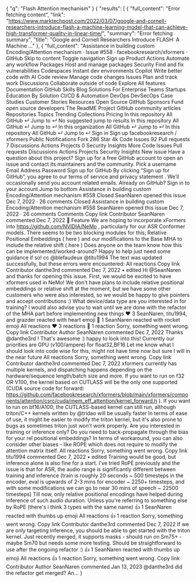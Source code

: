 {
  "q": "Flash Attention mechanism"
}
{
  "results": [
    {
      "full_content": "Error fetching content",
      "link": "https://www.marktechpost.com/2022/03/07/google-and-cornell-researchers-introduce-flash-a-machine-learning-model-that-can-achieve-high-transformer-quality-in-linear-time/",
      "summary": "Error fetching summary",
      "title": "Google and Cornell Researchers Introduce FLASH: A Machine ..."
    },
    {
      "full_content": "Assistance in building custom Encoding/Attention mechanism · Issue #558 · facebookresearch/xformers · GitHub Skip to content Toggle navigation Sign up Product Actions Automate any workflow Packages Host and manage packages Security Find and fix vulnerabilities Codespaces Instant dev environments Copilot Write better code with AI Code review Manage code changes Issues Plan and track work Discussions Collaborate outside of code Explore All features Documentation GitHub Skills Blog Solutions For Enterprise Teams Startups Education By Solution CI/CD & Automation DevOps DevSecOps Case Studies Customer Stories Resources Open Source GitHub Sponsors Fund open source developers The ReadME Project GitHub community articles Repositories Topics Trending Collections Pricing In this repository All GitHub ↵ Jump to ↵ No suggested jump to results In this repository All GitHub ↵ Jump to ↵ In this organization All GitHub ↵ Jump to ↵ In this repository All GitHub ↵ Jump to ↵ Sign in Sign up facebookresearch / xformers Public Notifications Fork 286 Star 4k Code Issues 92 Pull requests 7 Discussions Actions Projects 0 Security Insights More Code Issues Pull requests Discussions Actions Projects Security Insights New issue Have a question about this project? Sign up for a free GitHub account to open an issue and contact its maintainers and the community. Pick a username Email Address Password Sign up for GitHub By clicking “Sign up for GitHub”, you agree to our terms of service and privacy statement . We’ll occasionally send you account related emails. Already on GitHub? Sign in to your account Jump to bottom Assistance in building custom Encoding/Attention mechanism #558 Closed SeanNaren opened this issue Dec 7, 2022 · 26 comments Closed Assistance in building custom Encoding/Attention mechanism #558 SeanNaren opened this issue Dec 7, 2022 · 26 comments Comments Copy link Contributor SeanNaren commented Dec 7, 2022 🚀 Feature We are hoping to incorporate xFormers into https://github.com/NVIDIA/NeMo , particularly for our ASR Conformer models. There seems to be two blocking modules for this; Relative Positional Embeddings ( here ) and our modifications to the Base MHA to include the relative shift ( here ) Does anyone on the team know how this can be implemented/worked-around? Happy to help just need some guidance if so! cc @blefaudeux @titu1994 The text was updated successfully, but these errors were encountered: All reactions Copy link Contributor danthe3rd commented Dec 7, 2022 • edited Hi @SeanNaren and thanks for opening this issue. First, we would be excited to have xformers used in NeMo! We don't have plans to include relative positional embeddings or relative shift at the moment, but we have some other customers who were also interested, so we would be happy to give pointers and accept contributions :) What device/data type are you interested in for training? I would also advise you to wait until we are done with the refactor of the MHA part before implementing new things ❤️ 3 SeanNaren, titu1994, and grazder reacted with heart emoji 🚀 1 SeanNaren reacted with rocket emoji All reactions ❤️ 3 reactions 🚀 1 reaction Sorry, something went wrong. Copy link Contributor Author SeanNaren commented Dec 7, 2022 Thanks @danthe3rd ! That's awesome :) happy to look into this! Currently our priorities are GPU (v100/ampere) for float32,BF16 Let me know what I should look into code wise for this, might not have time now but sure I will in the near future All reactions Sorry, something went wrong. Copy link Contributor danthe3rd commented Dec 7, 2022 xformers currently has multiple kernels, and dispatching happens depending on the hardware/sequence length/batch size and more. If you want to run on f32 OR V100, the kernel based on CUTLASS will be the only one supported (CUDA source code for forward: https://github.com/facebookresearch/xformers/blob/main/xformers/components/attention/csrc/cuda/mem_eff_attention/kernel_forward.h ). If you want to run on bf16/A100, the CUTLASS-based kernel can still run, although triton/C++ kernels written by @tridao will be usually faster In terms of ease of use, it might be easier to modify the triton kernel, but it's also prone to bugs as sometimes triton just won't work properly. Are you interested in training or inference only? Do you need to back-propagate through the bias for your rel positional embeddings? In terms of workaround, you can also consider other biases - like ROPE which does not require to modify the attention matrix itself. All reactions Sorry, something went wrong. Copy link titu1994 commented Dec 7, 2022 • edited Training would be good, but inference alone is also fine for a start. I've tried RoPE previously and the issue is that for ASR, the audio range is significantly different between training and inference (train is roughly 20 seconds ~ 500 timesteps in the encoder, eval is upwards of 2-3 mins for encoder ~ 2250+ timesteps, and with some modifications we can go to near 30 mins of speech ~ 22500 timesteps) Till now, only relative positional encodings have helped during inference of such audio duration. Unless you're referring to something else by RoPE (there's i think 3 types with the same name) 👍 1 SeanNaren reacted with thumbs up emoji All reactions 👍 1 reaction Sorry, something went wrong. Copy link Contributor danthe3rd commented Dec 7, 2022 If we are only targeting inference, you should be able to get started with the triton kernel. Just recently merged, it supports masks - should run on Sm75+ - maybe Sm70 but needs some more testing. Should be straightforward to use after the ongoing refactor :) 👍 1 SeanNaren reacted with thumbs up emoji All reactions 👍 1 reaction Sorry, something went wrong. Copy link Contributor Author SeanNaren commented Jan 13, 2023 @danthe3rd did the refactor get merged? An...
}
